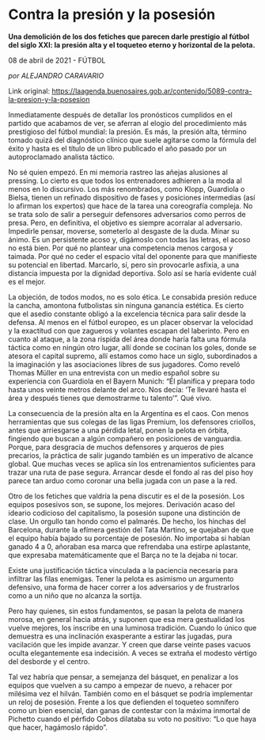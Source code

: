 # Contra la presión y la posesión

**Una demolición de los dos fetiches que parecen darle prestigio al fútbol del siglo XXI: la presión alta y el toqueteo eterno y horizontal de la pelota.**

08 de abril de 2021 - FÚTBOL

_por ALEJANDRO CARAVARIO_

Link original: https://laagenda.buenosaires.gob.ar/contenido/5089-contra-la-presion-y-la-posesion



Inmediatamente después de detallar los pronósticos cumplidos en el partido que acabamos de ver, se aferran al elogio del procedimiento más prestigioso del fútbol mundial: la presión. Es más, la presión alta, término tomado quizá del diagnóstico clínico que suele agitarse como la fórmula del éxito y hasta es el título de un libro publicado el año pasado por un autoproclamado analista táctico.




No sé quien empezó. En mi memoria rastreo las añejas alusiones al pressing. Lo cierto es que todos los entrenadores adhieren a la moda al menos en lo discursivo. Los más renombrados, como Klopp, Guardiola o Bielsa, tienen un refinado dispositivo de fases y posiciones intermedias (así lo afirman los expertos) que hace de la tarea una coreografía compleja. No se trata solo de salir a perseguir defensores adversarios como perros de presa. Pero, en definitiva, el objetivo es siempre acorralar al adversario. Impedirle pensar, moverse, someterlo al desgaste de la duda. Minar su ánimo. Es un persistente acoso y, digámoslo con todas las letras, el acoso no está bien. Por qué no plantear una competencia menos cargosa y taimada. Por qué no ceder el espacio vital del oponente para que manifieste su potencial en libertad. Marcarlo, sí, pero sin provocarle asfixia, a una distancia impuesta por la dignidad deportiva. Solo así se haría evidente cuál es el mejor.




La objeción, de todos modos, no es solo ética. Le consabida presión reduce la cancha, amontona futbolistas sin ninguna ganancia estética. Es cierto que el asedio constante obligó a la excelencia técnica para salir desde la defensa. Al menos en el fútbol europeo, es un placer observar la velocidad y la exactitud con que zagueros y volantes escapan del laberinto. Pero en cuanto al ataque, a la zona ríspida del área donde haría falta una fórmula táctica como en ningún otro lugar, allí donde se cocinan los goles, donde se atesora el capital supremo, allí estamos como hace un siglo, subordinados a la imaginación y las asociaciones libres de sus jugadores. Como reveló Thomas Müller en una entrevista con un medio español sobre su experiencia con Guardiola en el Bayern Munich: “Él planifica y prepara todo hasta unos veinte metros delante del arco. Nos decía: ‘Te llevaré hasta el área y después tienes que demostrarme tu talento’”. Qué vivo.




La consecuencia de la presión alta en la Argentina es el caos. Con menos herramientas que sus colegas de las ligas Premium, los defensores criollos, antes que arriesgarse a una pérdida letal, ponen la pelota en órbita, fingiendo que buscan a algún compañero en posiciones de vanguardia. Porque, para desgracia de muchos defensores y arqueros de pies precarios, la práctica de salir jugando también es un imperativo de alcance global. Que muchas veces se aplica sin los entrenamientos suficientes para trazar una ruta de pase segura. Arrancar desde el fondo al ras del piso hoy parece tan arduo como coronar una bella jugada con un pase a la red.




Otro de los fetiches que valdría la pena discutir es el de la posesión. Los equipos posesivos son, se supone, los mejores. Derivación acaso del ideario codicioso del capitalismo, la posesión supone una distinción de clase. Un orgullo tan hondo como el palmarés. De hecho, los hinchas del Barcelona, durante la efímera gestión del Tata Martino, se quejaban de que el equipo había bajado su porcentaje de posesión. No importaba si habían ganado 4 a 0, añoraban esa marca que refrendaba una estirpe aplastante, que expresaba matemáticamente que el Barça no te la dejaba ni tocar.




Existe una justificación táctica vinculada a la paciencia necesaria para infiltrar las filas enemigas. Tener la pelota es asimismo un argumento defensivo, una forma de hacer correr a los adversarios y de frustrarlos como a un niño que no alcanza la sortija.




Pero hay quienes, sin estos fundamentos, se pasan la pelota de manera morosa, en general hacia atrás, y suponen que esa mera gestualidad los vuelve mejores, los inscribe en una luminosa tradición. Cuando lo único que demuestra es una inclinación exasperante a estirar las jugadas, pura vacilación que les impide avanzar. Y creen que darse veinte pases vacuos oculta elegantemente esa indecisión. A veces se extraña el modesto vértigo del desborde y el centro.




Tal vez habría que pensar, a semejanza del básquet, en penalizar a los equipos que vuelven a su campo a empezar de nuevo, a rehacer por milésima vez el hilván. También como en el básquet se podría implementar un reloj de posesión. Frente a los que defienden el toqueteo somnífero como un bien esencial, dan ganas de contestar con la máxima inmortal de Pichetto cuando el pérfido Cobos dilataba su voto no positivo: “Lo que haya que hacer, hagámoslo rápido”.



